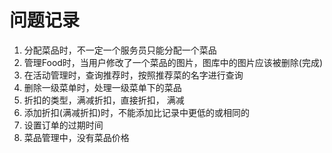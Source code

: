 # 问题记录

1. 分配菜品时，不一定一个服务员只能分配一个菜品
2. 管理Food时，当用户修改了一个菜品的图片，图库中的图片应该被删除(完成)
3. 在活动管理时，查询推荐时，按照推荐菜的名字进行查询
4. 删除一级菜单时，处理一级菜单下的菜品
5. 折扣的类型，满减折扣，直接折扣， 满减
6. 添加折扣(满减折扣)时，不能添加比记录中更低的或相同的
7. 设置订单的过期时间
8. 菜品管理中，没有菜品价格